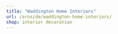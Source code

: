 ```yaml
---
title: "Waddington Home Interiors"
url: /arnside/waddington-home-interiors/
shop: interior decoration
---
```

